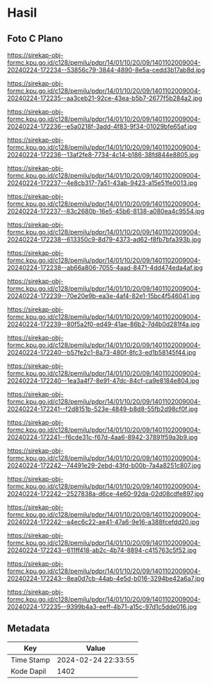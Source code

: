 # Hasil

## Foto C Plano

https://sirekap-obj-formc.kpu.go.id/c128/pemilu/pdpr/14/01/10/20/09/1401102009004-20240224-172234--53856c79-3844-4890-8e5a-cedd3b17ab8d.jpg

https://sirekap-obj-formc.kpu.go.id/c128/pemilu/pdpr/14/01/10/20/09/1401102009004-20240224-172235--aa3ceb21-92ce-43ea-b5b7-2677f5b284a2.jpg

https://sirekap-obj-formc.kpu.go.id/c128/pemilu/pdpr/14/01/10/20/09/1401102009004-20240224-172236--e5a0218f-3add-4f83-9f34-01029bfe65af.jpg

https://sirekap-obj-formc.kpu.go.id/c128/pemilu/pdpr/14/01/10/20/09/1401102009004-20240224-172236--13af2fe8-7734-4c14-b186-38fd844e8805.jpg

https://sirekap-obj-formc.kpu.go.id/c128/pemilu/pdpr/14/01/10/20/09/1401102009004-20240224-172237--4e8cb317-7a51-43ab-9423-a15e51fe0013.jpg

https://sirekap-obj-formc.kpu.go.id/c128/pemilu/pdpr/14/01/10/20/09/1401102009004-20240224-172237--83c2680b-16e5-45b6-8138-a080ea4c9554.jpg

https://sirekap-obj-formc.kpu.go.id/c128/pemilu/pdpr/14/01/10/20/09/1401102009004-20240224-172238--613350c9-8d79-4373-ad62-f8fb7bfa393b.jpg

https://sirekap-obj-formc.kpu.go.id/c128/pemilu/pdpr/14/01/10/20/09/1401102009004-20240224-172238--ab66a806-7055-4aad-8471-4dd474eda4af.jpg

https://sirekap-obj-formc.kpu.go.id/c128/pemilu/pdpr/14/01/10/20/09/1401102009004-20240224-172239--70e20e9b-ea3e-4af4-82e1-15bc4f546041.jpg

https://sirekap-obj-formc.kpu.go.id/c128/pemilu/pdpr/14/01/10/20/09/1401102009004-20240224-172239--80f5a2f0-ed49-41ae-86b2-7d4b0d281f4a.jpg

https://sirekap-obj-formc.kpu.go.id/c128/pemilu/pdpr/14/01/10/20/09/1401102009004-20240224-172240--b57fe2c1-8a73-480f-8fc3-ed1b58145f44.jpg

https://sirekap-obj-formc.kpu.go.id/c128/pemilu/pdpr/14/01/10/20/09/1401102009004-20240224-172240--1ea3a4f7-8e91-47dc-84cf-ca9e8184e804.jpg

https://sirekap-obj-formc.kpu.go.id/c128/pemilu/pdpr/14/01/10/20/09/1401102009004-20240224-172241--f2d8151b-523e-4849-b8d8-55fb2d98cf0f.jpg

https://sirekap-obj-formc.kpu.go.id/c128/pemilu/pdpr/14/01/10/20/09/1401102009004-20240224-172241--f6cde31c-f67d-4aa6-8942-37891f59a3b9.jpg

https://sirekap-obj-formc.kpu.go.id/c128/pemilu/pdpr/14/01/10/20/09/1401102009004-20240224-172242--74491e29-2ebd-43fd-b00b-7a4a8251c807.jpg

https://sirekap-obj-formc.kpu.go.id/c128/pemilu/pdpr/14/01/10/20/09/1401102009004-20240224-172242--2527838a-d6ce-4e60-92da-02d08cdfe897.jpg

https://sirekap-obj-formc.kpu.go.id/c128/pemilu/pdpr/14/01/10/20/09/1401102009004-20240224-172242--a4ec6c22-ae41-47a6-9e16-a388fcefdd20.jpg

https://sirekap-obj-formc.kpu.go.id/c128/pemilu/pdpr/14/01/10/20/09/1401102009004-20240224-172243--611ff418-ab2c-4b74-8894-c415763c5f52.jpg

https://sirekap-obj-formc.kpu.go.id/c128/pemilu/pdpr/14/01/10/20/09/1401102009004-20240224-172243--8ea0d7cb-44ab-4e5d-b016-3294be42a6a7.jpg

https://sirekap-obj-formc.kpu.go.id/c128/pemilu/pdpr/14/01/10/20/09/1401102009004-20240224-172235--9399b4a3-eeff-4b71-a15c-97d1c5dde016.jpg


## Metadata

| Key        | Value               |
| ---------- | ------------------- |
| Time Stamp | 2024-02-24 22:33:55 |
| Kode Dapil | 1402                |



